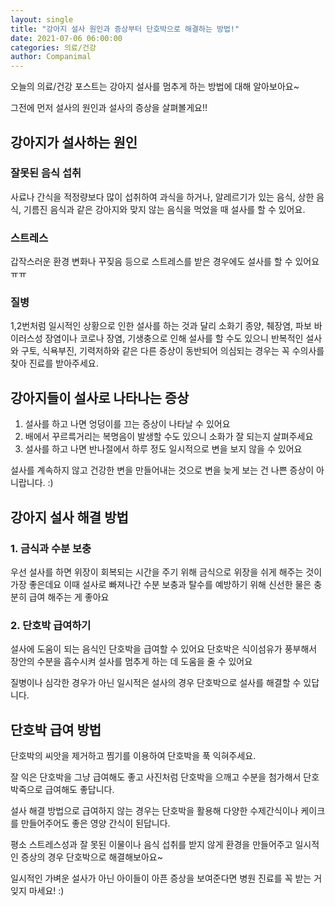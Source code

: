 ```yaml
---
layout: single
title: "강아지 설사 원인과 증상부터 단호박으로 해결하는 방법!"
date: 2021-07-06 06:00:00
categories: 의료/건강
author: Companimal
---
```


오늘의 의료/건강 포스트는 강아지 설사를 멈추게 하는 방법에 대해 알아보아요~

그전에 먼저 설사의 원인과 설사의 증상을 살펴볼게요!!

## 강아지가 설사하는 원인

### 잘못된 음식 섭취

사료나 간식을 적정량보다 많이 섭취하여 과식을 하거나, 알레르기가 있는 음식, 상한 음식, 기름진 음식과 같은 강아지와 맞지 않는 음식을 먹었을 때 설사를 할 수 있어요.

### 스트레스

갑작스러운 환경 변화나 꾸짖음 등으로 스트레스를 받은 경우에도 설사를 할 수 있어요 ㅠㅠ

### 질병

1,2번처럼 일시적인 상황으로 인한 설사를 하는 것과 달리 소화기 종양, 췌장염, 파보 바이러스성 장염이나 코로나 장염, 기생충으로 인해 설사를 할 수도 있으니 반복적인 설사와 구토, 식욕부진, 기력저하와 같은 다른 증상이 동반되어 의심되는 경우는 꼭 수의사를 찾아 진료를 받아주세요.

## 강아지들이 설사로 나타나는 증상

1. 설사를 하고 나면 엉덩이를 끄는 증상이 나타날 수 있어요
2. 배에서 꾸르륵거리는 복명음이 발생할 수도 있으니 소화가 잘 되는지 살펴주세요
3. 설사를 하고 나면 반나절에서 하루 정도 일시적으로 변을 보지 않을 수 있어요

설사를 계속하지 않고 건강한 변을 만들어내는 것으로 변을 늦게 보는 건 나쁜 증상이 아니랍니다. :)

## 강아지 설사 해결 방법

### 1. 금식과 수분 보충

우선 설사를 하면 위장이 회복되는 시간을 주기 위해 금식으로 위장을 쉬게 해주는 것이 가장 좋은데요 이때 설사로 빠져나간 수분 보충과 탈수를 예방하기 위해 신선한 물은 충분히 급여 해주는 게 좋아요

### 2. 단호박 급여하기

설사에 도움이 되는 음식인 단호박을 급여할 수 있어요 단호박은 식이섬유가 풍부해서 장안의 수분을 흡수시켜 설사를 멈추게 하는 데 도움을 줄 수 있어요

질병이나 심각한 경우가 아닌 일시적은 설사의 경우 단호박으로 설사를 해결할 수 있답니다.

## 단호박 급여 방법

단호박의 씨앗을 제거하고 찜기를 이용하여 단호박을 푹 익혀주세요.

잘 익은 단호박을 그냥 급여해도 좋고 사진처럼 단호박을 으깨고 수분을 첨가해서 단호박죽으로 급여해도 좋답니다.

설사 해결 방법으로 급여하지 않는 경우는 단호박을 활용해 다양한 수제간식이나 케이크를 만들어주어도 좋은 영양 간식이 된답니다.

평소 스트레스성과 잘 못된 이물이나 음식 섭취를 받지 않게 환경을 만들어주고 일시적인 증상의 경우 단호박으로 해결해보아요~

일시적인 가벼운 설사가 아닌 아이들이 아픈 증상을 보여준다면 병원 진료를 꼭 받는 거 잊지 마세요! :)
